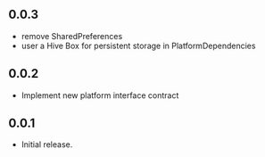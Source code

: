 ## 0.0.3

- remove SharedPreferences
- user a Hive Box for persistent storage in PlatformDependencies

## 0.0.2

* Implement new platform interface contract

## 0.0.1

* Initial release.
